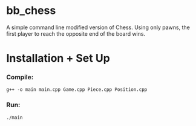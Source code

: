 # bb_chess

A simple command line modified version of Chess. Using only pawns, the first player to reach the opposite end of the board wins. 

# Installation + Set Up

### Compile:

	g++ -o main main.cpp Game.cpp Piece.cpp Position.cpp

### Run:

	./main
